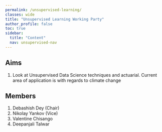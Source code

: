 ```yaml
---
permalink: /unsupervised-learning/
classes: wide
title: "Unsupervised Learning Working Party"
author_profile: false
toc: true
sidebar:
  title: "Content"
  nav: unsupervised-nav
---
```


## Aims
1. Look at Unsupervised Data Science techniques and actuarial.  Current area of application is with regards to climate change

## Members

1.  Debashish Dey (Chair) 
2.  Nikolay Yankov (Vice)
3.  Valentine Chisango
4.  Deepanjali Talwar
